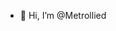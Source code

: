 - 👋 Hi, I’m @Metrollied

<!---
Metrollied/Metrollied is a ✨ special ✨ repository because its `README.md` (this file) appears on your GitHub profile.
You can click the Preview link to take a look at your changes.
--->
